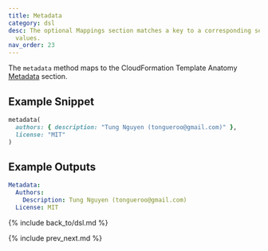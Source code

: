 ```yaml
---
title: Metadata
category: dsl
desc: The optional Mappings section matches a key to a corresponding set of named
  values.
nav_order: 23
---
```


The `metadata` method maps to the CloudFormation Template Anatomy [Metadata](https://docs.aws.amazon.com/AWSCloudFormation/latest/UserGuide/metadata-section-structure.html) section.

## Example Snippet

```ruby
metadata(
  authors: { description: "Tung Nguyen (tongueroo@gmail.com)" },
  license: "MIT"
)
```

## Example Outputs

```yaml
Metadata:
  Authors:
    Description: Tung Nguyen (tongueroo@gmail.com)
  License: MIT
```

{% include back_to/dsl.md %}

{% include prev_next.md %}
